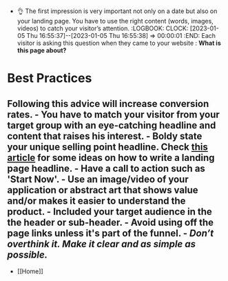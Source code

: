 - 👌 The first impression is very important not only on a date but also on your landing page. You have to use the right content (words, images, videos) to catch your visitor’s attention.
  :LOGBOOK:
  CLOCK: [2023-01-05 Thu 16:55:37]--[2023-01-05 Thu 16:55:38] =>  00:00:01
  :END:
  Each visitor is asking this question when they came to your website : **What is this page about?**
# Best Practices

Following this advice will increase conversion rates.
	- You have to match your visitor from your target group with an eye-catching headline and content that raises his interest.
	- Boldy state your unique selling point headline. Check [this article](https://marketingexamples.com/copywriting/landing-page-title) for some ideas on how to write a landing page headline.
	- Have a call to action such as 'Start Now'.
	- Use an image/video of your application or abstract art that shows value and/or makes it easier to understand the product.
	- Included your target audience in the the header or sub-header.
	- Avoid using off the page links unless it's part of the funnel.
	- *Don’t overthink it. Make it clear and as simple as possible.*
-
- [[Home]]